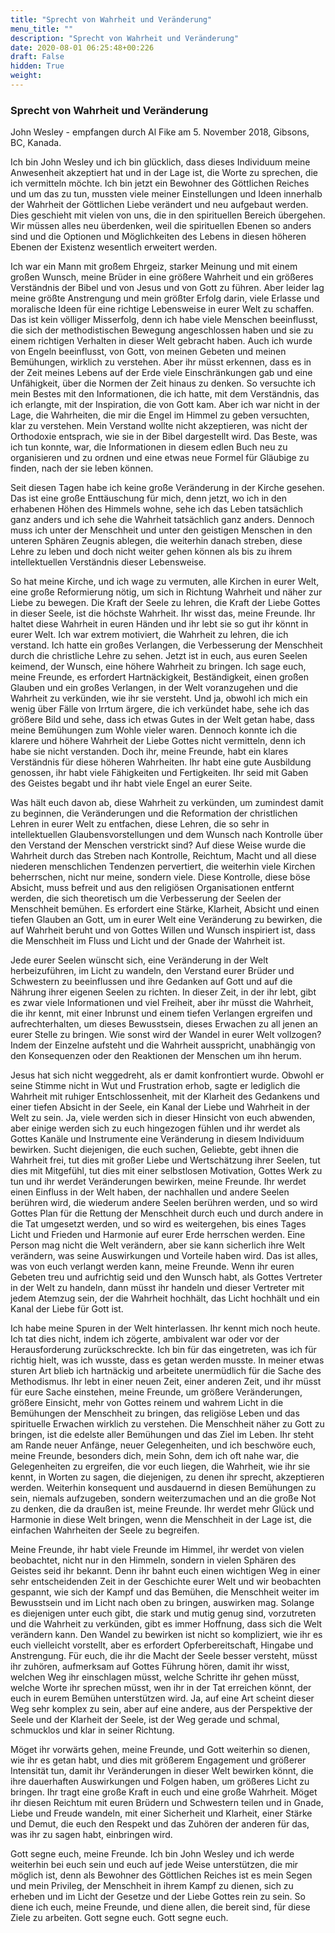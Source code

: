 ```yaml
---
title: "Sprecht von Wahrheit und Veränderung"
menu_title: ""
description: "Sprecht von Wahrheit und Veränderung"
date: 2020-08-01 06:25:48+00:226
draft: False
hidden: True
weight:
---
```

### Sprecht von Wahrheit und Veränderung

John Wesley - empfangen durch Al Fike am 5. November 2018, Gibsons, BC, Kanada.

Ich bin John Wesley und ich bin glücklich, dass dieses Individuum meine Anwesenheit akzeptiert hat und in der Lage ist, die Worte zu sprechen, die ich vermitteln möchte. Ich bin jetzt ein Bewohner des Göttlichen Reiches und um das zu tun, mussten viele meiner Einstellungen und Ideen innerhalb der Wahrheit der Göttlichen Liebe verändert und neu aufgebaut werden. Dies geschieht mit vielen von uns, die in den spirituellen Bereich übergehen. Wir müssen alles neu überdenken, weil die spirituellen Ebenen so anders sind und die Optionen und Möglichkeiten des Lebens in diesen höheren Ebenen der Existenz wesentlich erweitert werden.

Ich war ein Mann mit großem Ehrgeiz, starker Meinung und mit einem großen Wunsch, meine Brüder in eine größere Wahrheit und ein größeres Verständnis der Bibel und von Jesus und von Gott zu führen. Aber leider lag meine größte Anstrengung und mein größter Erfolg darin, viele Erlasse und moralische Ideen für eine richtige Lebensweise in eurer Welt zu schaffen. Das ist kein völliger Misserfolg, denn ich habe viele Menschen beeinflusst, die sich der methodistischen Bewegung angeschlossen haben und sie zu einem richtigen Verhalten in dieser Welt gebracht haben. Auch ich wurde von Engeln beeinflusst, von Gott, von meinen Gebeten und meinen Bemühungen, wirklich zu verstehen. Aber ihr müsst erkennen, dass es in der Zeit meines Lebens auf der Erde viele Einschränkungen gab und eine Unfähigkeit, über die Normen der Zeit hinaus zu denken. So versuchte ich mein Bestes mit den Informationen, die ich hatte, mit dem Verständnis, das ich erlangte, mit der Inspiration, die von Gott kam. Aber ich war nicht in der Lage, die Wahrheiten, die mir die Engel im Himmel zu geben versuchten, klar zu verstehen. Mein Verstand wollte nicht akzeptieren, was nicht der Orthodoxie entsprach, wie sie in der Bibel dargestellt wird. Das Beste, was ich tun konnte, war, die Informationen in diesem edlen Buch neu zu organisieren und zu ordnen und eine etwas neue Formel für Gläubige zu finden, nach der sie leben können.

Seit diesen Tagen habe ich keine große Veränderung in der Kirche gesehen. Das ist eine große Enttäuschung für mich, denn jetzt, wo ich in den erhabenen Höhen des Himmels wohne, sehe ich das Leben tatsächlich ganz anders und ich sehe die Wahrheit tatsächlich ganz anders. Dennoch muss ich unter der Menschheit und unter den geistigen Menschen in den unteren Sphären Zeugnis ablegen, die weiterhin danach streben, diese Lehre zu leben und doch nicht weiter gehen können als bis zu ihrem intellektuellen Verständnis dieser Lebensweise.

So hat meine Kirche, und ich wage zu vermuten, alle Kirchen in eurer Welt, eine große Reformierung nötig, um sich in Richtung Wahrheit und näher zur Liebe zu bewegen. Die Kraft der Seele zu lehren, die Kraft der Liebe Gottes in dieser Seele, ist die höchste Wahrheit. Ihr wisst das, meine Freunde. Ihr haltet diese Wahrheit in euren Händen und ihr lebt sie so gut ihr könnt in eurer Welt. Ich war extrem motiviert, die Wahrheit zu lehren, die ich verstand. Ich hatte ein großes Verlangen, die Verbesserung der Menschheit durch die christliche Lehre zu sehen. Jetzt ist in euch, aus euren Seelen keimend, der Wunsch, eine höhere Wahrheit zu bringen. Ich sage euch, meine Freunde, es erfordert Hartnäckigkeit, Beständigkeit, einen großen Glauben und ein großes Verlangen, in der Welt voranzugehen und die Wahrheit zu verkünden, wie ihr sie versteht. Und ja, obwohl ich mich ein wenig über Fälle von Irrtum ärgere, die ich verkündet habe, sehe ich das größere Bild und sehe, dass ich etwas Gutes in der Welt getan habe, dass meine Bemühungen zum Wohle vieler waren. Dennoch konnte ich die klarere und höhere Wahrheit der Liebe Gottes nicht vermitteln, denn ich habe sie nicht verstanden. Doch ihr, meine Freunde, habt ein klares Verständnis für diese höheren Wahrheiten. Ihr habt eine gute Ausbildung genossen, ihr habt viele Fähigkeiten und Fertigkeiten. Ihr seid mit Gaben des Geistes begabt und ihr habt viele Engel an eurer Seite.

Was hält euch davon ab, diese Wahrheit zu verkünden, um zumindest damit zu beginnen, die Veränderungen und die Reformation der christlichen Lehren in eurer Welt zu entfachen, diese Lehren, die so sehr in intellektuellen Glaubensvorstellungen und dem Wunsch nach Kontrolle über den Verstand der Menschen verstrickt sind? Auf diese Weise wurde die Wahrheit durch das Streben nach Kontrolle, Reichtum, Macht und all diese niederen menschlichen Tendenzen pervertiert, die weiterhin viele Kirchen beherrschen, nicht nur meine, sondern viele. Diese Kontrolle, diese böse Absicht, muss befreit und aus den religiösen Organisationen entfernt werden, die sich theoretisch um die Verbesserung der Seelen der Menschheit bemühen. Es erfordert eine Stärke, Klarheit, Absicht und einen tiefen Glauben an Gott, um in eurer Welt eine Veränderung zu bewirken, die auf Wahrheit beruht und von Gottes Willen und Wunsch inspiriert ist, dass die Menschheit im Fluss und Licht und der Gnade der Wahrheit ist.

Jede eurer Seelen wünscht sich, eine Veränderung in der Welt herbeizuführen, im Licht zu wandeln, den Verstand eurer Brüder und Schwestern zu beeinflussen und ihre Gedanken auf Gott und auf die Nährung ihrer eigenen Seelen zu richten. In dieser Zeit, in der ihr lebt, gibt es zwar viele Informationen und viel Freiheit, aber ihr müsst die Wahrheit, die ihr kennt, mit einer Inbrunst und einem tiefen Verlangen ergreifen und aufrechterhalten, um dieses Bewusstsein, dieses Erwachen zu all jenen an eurer Stelle zu bringen. Wie sonst wird der Wandel in eurer Welt vollzogen? Indem der Einzelne aufsteht und die Wahrheit ausspricht, unabhängig von den Konsequenzen oder den Reaktionen der Menschen um ihn herum.

Jesus hat sich nicht weggedreht, als er damit konfrontiert wurde. Obwohl er seine Stimme nicht in Wut und Frustration erhob, sagte er lediglich die Wahrheit mit ruhiger Entschlossenheit, mit der Klarheit des Gedankens und einer tiefen Absicht in der Seele, ein Kanal der Liebe und Wahrheit in der Welt zu sein. Ja, viele werden sich in dieser Hinsicht von euch abwenden, aber einige werden sich zu euch hingezogen fühlen und ihr werdet als Gottes Kanäle und Instrumente eine Veränderung in diesem Individuum bewirken. Sucht diejenigen, die euch suchen, Geliebte, gebt ihnen die Wahrheit frei, tut dies mit großer Liebe und Wertschätzung ihrer Seelen, tut dies mit Mitgefühl, tut dies mit einer selbstlosen Motivation, Gottes Werk zu tun und ihr werdet Veränderungen bewirken, meine Freunde. Ihr werdet einen Einfluss in der Welt haben, der nachhallen und andere Seelen berühren wird, die wiederum andere Seelen berühren werden, und so wird Gottes Plan für die Rettung der Menschheit durch euch und durch andere in die Tat umgesetzt werden, und so wird es weitergehen, bis eines Tages Licht und Frieden und Harmonie auf eurer Erde herrschen werden. Eine Person mag nicht die Welt verändern, aber sie kann sicherlich ihre Welt verändern, was seine Auswirkungen und Vorteile haben wird. Das ist alles, was von euch verlangt werden kann, meine Freunde. Wenn ihr euren Gebeten treu und aufrichtig seid und den Wunsch habt, als Gottes Vertreter in der Welt zu handeln, dann müsst ihr handeln und dieser Vertreter mit jedem Atemzug sein, der die Wahrheit hochhält, das Licht hochhält und ein Kanal der Liebe für Gott ist.

Ich habe meine Spuren in der Welt hinterlassen. Ihr kennt mich noch heute. Ich tat dies nicht, indem ich zögerte, ambivalent war oder vor der Herausforderung zurückschreckte. Ich bin für das eingetreten, was ich für richtig hielt, was ich wusste, dass es getan werden musste. In meiner etwas sturen Art blieb ich hartnäckig und arbeitete unermüdlich für die Sache des Methodismus. Ihr lebt in einer neuen Zeit, einer anderen Zeit, und ihr müsst für eure Sache einstehen, meine Freunde, um größere Veränderungen, größere Einsicht, mehr von Gottes reinem und wahrem Licht in die Bemühungen der Menschheit zu bringen, das religiöse Leben und das spirituelle Erwachen wirklich zu verstehen. Die Menschheit näher zu Gott zu bringen, ist die edelste aller Bemühungen und das Ziel im Leben. Ihr steht am Rande neuer Anfänge, neuer Gelegenheiten, und ich beschwöre euch, meine Freunde, besonders dich, mein Sohn, dem ich oft nahe war, die Gelegenheiten zu ergreifen, die vor euch liegen, die Wahrheit, wie ihr sie kennt, in Worten zu sagen, die diejenigen, zu denen ihr sprecht, akzeptieren werden. Weiterhin konsequent und ausdauernd in diesen Bemühungen zu sein, niemals aufzugeben, sondern weiterzumachen und an die große Not zu denken, die da draußen ist, meine Freunde. Ihr werdet mehr Glück und Harmonie in diese Welt bringen, wenn die Menschheit in der Lage ist, die einfachen Wahrheiten der Seele zu begreifen.

Meine Freunde, ihr habt viele Freunde im Himmel, ihr werdet von vielen beobachtet, nicht nur in den Himmeln, sondern in vielen Sphären des Geistes seid ihr bekannt. Denn ihr bahnt euch einen wichtigen Weg in einer sehr entscheidenden Zeit in der Geschichte eurer Welt und wir beobachten gespannt, wie sich der Kampf und das Bemühen, die Menschheit weiter im Bewusstsein und im Licht nach oben zu bringen, auswirken mag. Solange es diejenigen unter euch gibt, die stark und mutig genug sind, vorzutreten und die Wahrheit zu verkünden, gibt es immer Hoffnung, dass sich die Welt verändern kann. Den Wandel zu bewirken ist nicht so kompliziert, wie ihr es euch vielleicht vorstellt, aber es erfordert Opferbereitschaft, Hingabe und Anstrengung. Für euch, die ihr die Macht der Seele besser versteht, müsst ihr zuhören, aufmerksam auf Gottes Führung hören, damit ihr wisst, welchen Weg ihr einschlagen müsst, welche Schritte ihr gehen müsst, welche Worte ihr sprechen müsst, wen ihr in der Tat erreichen könnt, der euch in eurem Bemühen unterstützen wird. Ja, auf eine Art scheint dieser Weg sehr komplex zu sein, aber auf eine andere, aus der Perspektive der Seele und der Klarheit der Seele, ist der Weg gerade und schmal, schmucklos und klar in seiner Richtung.

Möget ihr vorwärts gehen, meine Freunde, und Gott weiterhin so dienen, wie ihr es getan habt, und dies mit größerem Engagement und größerer Intensität tun, damit ihr Veränderungen in dieser Welt bewirken könnt, die ihre dauerhaften Auswirkungen und Folgen haben, um größeres Licht zu bringen. Ihr tragt eine große Kraft in euch und eine große Wahrheit. Möget ihr diesen Reichtum mit euren Brüdern und Schwestern teilen und in Gnade, Liebe und Freude wandeln, mit einer Sicherheit und Klarheit, einer Stärke und Demut, die euch den Respekt und das Zuhören der anderen für das, was ihr zu sagen habt, einbringen wird.

Gott segne euch, meine Freunde. Ich bin John Wesley und ich werde weiterhin bei euch sein und euch auf jede Weise unterstützen, die mir möglich ist, denn als Bewohner des Göttlichen Reiches ist es mein Segen und mein Privileg, der Menschheit in ihrem Kampf zu dienen, sich zu erheben und im Licht der Gesetze und der Liebe Gottes rein zu sein. So diene ich euch, meine Freunde, und diene allen, die bereit sind, für diese Ziele zu arbeiten. Gott segne euch. Gott segne euch.
